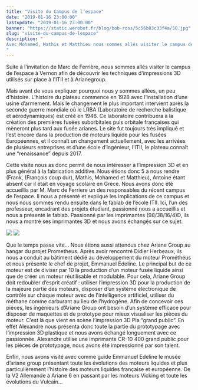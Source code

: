 ```yaml
---
title: "Visite du Campus de l’espace"
date: "2019-01-16 23:00:00"
lastupdate: "2019-01-16 23:00:00"
banner: "https://static.werobot.fr/blog/bob-ross/5c56b83c33f4a/50.jpg"
slug: "visite-du-campus-de-lespace"
description: " 
Avec Mohamed, Mathis et Matthieu nous sommes allés visiter le campus de l'espace à Vernon suite à l'invitation de Marc Ferrière
"
---
```

Suite à l’invitation de Marc de Ferrière, nous sommes allés visiter le campus de l’espace à Vernon afin de découvrir les techniques d'impressions 3D utilisés sur place à l'ITII et à Arianegroup.

Mais avant de vous expliquer pourquoi nous y sommes allées, un peu d’histoire. L’histoire du plateau commence en 1928 avec l’installation d’une usine d’armement. Mais le changement le plus important intervient après la seconde guerre mondiale où le LRBA (Laboratoire de recherche balistique et aérodynamiques) est créé en 1946. Ce laboratoire contribuera à la création des premières fusées suborbitales puis orbitale françaises qui mèneront plus tard aux fusée arianes. Le site fut toujours très impliqué et l’est encore dans la production de moteurs liquide pour les fusées Européennes, et il connaît un changement actuellement, avec les arrivées de plusieurs entreprises et d’une école d’ingénieur, l’ITII, le plateau connaît une “renaissance” depuis 2017.

Cette visite nous as donc permit de nous intéresser à l’impression 3D et en plus général à la fabrication additive. Nous étions donc 5 à nous rendre (Frank, (François coup dur), Mathis, Mohamed et Matthieu), Antoine étant absent car il était en voyage scolaire en Grèce. Nous avons donc été accueillis par M. Marc de Ferriere un des responsables du récent campus de l’espace. Il nous a présenté et expliqué les implications de ce campus et nous nous sommes rendu ensuite dans le fablab de l’école ITII. Ici, l’un des professeur, encadrant des projets étudiant, passionné nous a accueillis et nous a présenté le fablab. Passionné par les imprimantes (9*8/3*8/16/4)D, ils nous a montré ses imprimantes 3D et nous avons échangés sur ce sujet.

![](https://static.werobot.fr/blog/bob-ross/5c4df4ca91ba1/50.jpg)
![](https://static.werobot.fr/blog/bob-ross/5c4df3a0bfe78/50.jpg)

Que le temps passe vite… Nous étions aussi attendus chez Ariane Group au hangar du projet Prometheus. Après avoir rencontré Didier Herbeaux, ils nous a conduit au bâtiment dédié au développement du moteur Prométhéus et nous présente le chef de projet, Emmanuel Edeline. Le principal but de ce moteur est de diviser par 10 la production d’un moteur fusée liquide ainsi que de créer un moteur réutilisable et modulable. Pour cela, Ariane Group doit redoubler d’esprit créatif : utiliser l’impression 3D pour la production de la majeure partie des moteurs, disposer d’un système électronique de contrôle sur chaque moteur avec de l'intelligence artificiel, utiliser du méthane comme carburant au lieu de l’hydrogène. Afin de concevoir ces pièces, les ingénieurs d’Ariane Group ont besoin d’un système efficace pour disposer de maquettes et de prototype pour mieux visualiser les pièces du moteur. C’est là que vient en scène l’impression 3D Pla “grand public”. En effet Alexandre nous présenta donc toute la partie du prototypage avec l’impression 3D plastique et nous avons échangé longuement avec ce passionnée. Alexandre utilise une imprimante CR-10 400 grand public pour les pièces de prototypage, nous avons été impressionné par son talent.

Enfin, nous avons visité avec comme guide Emmanuel Edeline le musée d’ariane group présentant toute les évolutions des moteurs liquides et plus particulièrement l’histoire des moteurs liquides française et européenne. De la V2 Allemande à Ariane 6 en passant par les       moteurs Vicking et toute les évolutions du Vulcain...

    